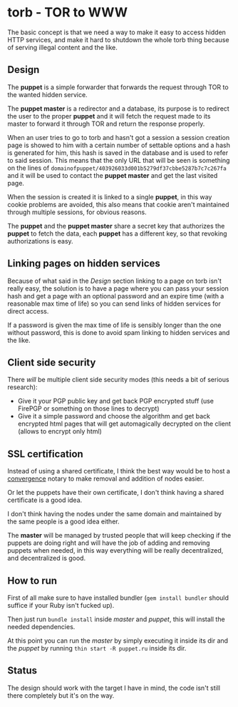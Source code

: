 torb - TOR to WWW
=================
The basic concept is that we need a way to make it easy to access hidden HTTP services,
and make it hard to shutdown the whole torb thing because of serving illegal content and the like.

Design
------
The **puppet** is a simple forwarder that forwards the request through TOR to the wanted hidden service.

The **puppet master** is a redirector and a database, its purpose is to redirect the user to the proper
**puppet** and it will fetch the request made to its master to forward it through TOR and return the response
properly.

When an user tries to go to torb and hasn't got a session a session creation page is showed to him with a certain
number of settable options and a hash is generated for him, this hash is saved in the database and is used to
refer to said session. This means that the only URL that will be seen is something on the lines of
`domainofpuppet/403926033d001b5279df37cbbe5287b7c7c267fa` and it will be used to contact the
**puppet master** and get the last visited page.

When the session is created it is linked to a single **puppet**, in this way cookie problems are avoided, this
also means that cookie aren't maintained through multiple sessions, for obvious reasons.

The **puppet** and the **puppet master** share a secret key that authorizes the **puppet** to fetch the data, each
**puppet** has a different key, so that revoking authorizations is easy.

Linking pages on hidden services
--------------------------------
Because of what said in the *Design* section linking to a page on torb isn't really easy, the solution is to have
a page where you can pass your session hash and get a page with an optional password and an expire time (with a
reasonable max time of life) so you can send links of hidden services for direct access.

If a password is given the max time of life is sensibly longer than the one without password, this is done to avoid
spam linking to hidden services and the like.

Client side security
--------------------
There *will* be multiple client side security modes (this needs a bit of serious research):

* Give it your PGP public key and get back PGP encrypted stuff (use FirePGP or something on those lines to decrypt)
* Give it a simple password and choose the algorithm and get back encrypted html pages that will get automagically
  decrypted on the client (allows to encrypt only html)

SSL certification
-----------------
Instead of using a shared certificate, I think the best way would be to host a [convergence](http://convergence.io/)
notary to make removal and addition of nodes easier.

Or let the puppets have their own certificate, I don't think having a shared certificate is a good idea.

I don't think having the nodes under the same domain and maintained by the same people is a good idea either.

The **master** will be managed by trusted people that will keep checking if the puppets are doing right and
will have the job of adding and removing puppets when needed, in this way everything will be really
decentralized, and decentralized is good.

How to run
----------
First of all make sure to have installed bundler (`gem install bundler` should suffice if your Ruby isn't fucked up).

Then just run `bundle install` inside *master* and *puppet*, this will install the needed dependencies.

At this point you can run the *master* by simply executing it inside its dir and the *puppet* by running
`thin start -R puppet.ru` inside its dir.

Status
------
The design should work with the target I have in mind, the code isn't still there completely but it's on the way.
